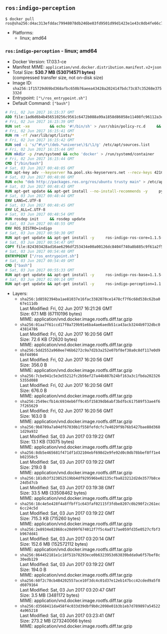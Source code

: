 ## `ros:indigo-perception`

```console
$ docker pull ros@sha256:d4ac313efddac79948078db246be03fd9501d99d1423e1e43c0db4fe66c74a1e
```

-	Platforms:
	-	linux; amd64

### `ros:indigo-perception` - linux; amd64

-	Docker Version: 17.03.1-ce
-	Manifest MIME: `application/vnd.docker.distribution.manifest.v2+json`
-	Total Size: **530.7 MB (530714571 bytes)**  
	(compressed transfer size, not on-disk size)
-	Image ID: `sha256:1f15729d69bd368afbc650b76aeea43428a2024147bdc73c87c35268e375332d`
-	Entrypoint: `["\/ros_entrypoint.sh"]`
-	Default Command: `["bash"]`

```dockerfile
# Fri, 02 Jun 2017 16:15:37 GMT
ADD file:1ad6d6b4b456510256c9561c6472b088a99a1858d86058e11408fc96112a3cee in / 
# Fri, 02 Jun 2017 16:15:39 GMT
RUN set -xe 		&& echo '#!/bin/sh' > /usr/sbin/policy-rc.d 	&& echo 'exit 101' >> /usr/sbin/policy-rc.d 	&& chmod +x /usr/sbin/policy-rc.d 		&& dpkg-divert --local --rename --add /sbin/initctl 	&& cp -a /usr/sbin/policy-rc.d /sbin/initctl 	&& sed -i 's/^exit.*/exit 0/' /sbin/initctl 		&& echo 'force-unsafe-io' > /etc/dpkg/dpkg.cfg.d/docker-apt-speedup 		&& echo 'DPkg::Post-Invoke { "rm -f /var/cache/apt/archives/*.deb /var/cache/apt/archives/partial/*.deb /var/cache/apt/*.bin || true"; };' > /etc/apt/apt.conf.d/docker-clean 	&& echo 'APT::Update::Post-Invoke { "rm -f /var/cache/apt/archives/*.deb /var/cache/apt/archives/partial/*.deb /var/cache/apt/*.bin || true"; };' >> /etc/apt/apt.conf.d/docker-clean 	&& echo 'Dir::Cache::pkgcache ""; Dir::Cache::srcpkgcache "";' >> /etc/apt/apt.conf.d/docker-clean 		&& echo 'Acquire::Languages "none";' > /etc/apt/apt.conf.d/docker-no-languages 		&& echo 'Acquire::GzipIndexes "true"; Acquire::CompressionTypes::Order:: "gz";' > /etc/apt/apt.conf.d/docker-gzip-indexes 		&& echo 'Apt::AutoRemove::SuggestsImportant "false";' > /etc/apt/apt.conf.d/docker-autoremove-suggests
# Fri, 02 Jun 2017 16:15:41 GMT
RUN rm -rf /var/lib/apt/lists/*
# Fri, 02 Jun 2017 16:15:42 GMT
RUN sed -i 's/^#\s*\(deb.*universe\)$/\1/g' /etc/apt/sources.list
# Fri, 02 Jun 2017 16:15:44 GMT
RUN mkdir -p /run/systemd && echo 'docker' > /run/systemd/container
# Fri, 02 Jun 2017 16:15:44 GMT
CMD ["/bin/bash"]
# Sat, 03 Jun 2017 00:48:05 GMT
RUN apt-key adv --keyserver ha.pool.sks-keyservers.net --recv-keys 421C365BD9FF1F717815A3895523BAEEB01FA116
# Sat, 03 Jun 2017 00:48:06 GMT
RUN echo "deb http://packages.ros.org/ros/ubuntu trusty main" > /etc/apt/sources.list.d/ros-latest.list
# Sat, 03 Jun 2017 00:48:43 GMT
RUN apt-get update && apt-get install --no-install-recommends -y     python-rosdep     python-rosinstall     python-vcstools     && rm -rf /var/lib/apt/lists/*
# Sat, 03 Jun 2017 00:48:44 GMT
ENV LANG=C.UTF-8
# Sat, 03 Jun 2017 00:48:45 GMT
ENV LC_ALL=C.UTF-8
# Sat, 03 Jun 2017 00:48:54 GMT
RUN rosdep init     && rosdep update
# Sat, 03 Jun 2017 00:48:55 GMT
ENV ROS_DISTRO=indigo
# Sat, 03 Jun 2017 00:50:30 GMT
RUN apt-get update && apt-get install -y     ros-indigo-ros-core=1.1.5-0*     && rm -rf /var/lib/apt/lists/*
# Sat, 03 Jun 2017 00:54:47 GMT
COPY file:824303428ad16ae6296df253434e00a00126dc8404f740a8b885c9f61a2f5fcb in / 
# Sat, 03 Jun 2017 00:54:48 GMT
ENTRYPOINT ["/ros_entrypoint.sh"]
# Sat, 03 Jun 2017 00:54:49 GMT
CMD ["bash"]
# Sat, 03 Jun 2017 00:55:33 GMT
RUN apt-get update && apt-get install -y     ros-indigo-ros-base=1.1.5-0*     && rm -rf /var/lib/apt/lists/*
# Sat, 03 Jun 2017 01:00:14 GMT
RUN apt-get update && apt-get install -y     ros-indigo-perception=1.1.5-0*     && rm -rf /var/lib/apt/lists/*
```

-	Layers:
	-	`sha256:1d8592394ba1ae81037e16fac3382070ce1478cf7f6c68d538c62ba067e111db`  
		Last Modified: Fri, 02 Jun 2017 16:21:26 GMT  
		Size: 67.1 MB (67110196 bytes)  
		MIME: application/vnd.docker.image.rootfs.diff.tar.gzip
	-	`sha256:01aa7f61ccd17f0a729b91e6ba4ae6aedb51ca43acb3244b9732dbc043814786`  
		Last Modified: Fri, 02 Jun 2017 16:20:56 GMT  
		Size: 72.6 KB (72620 bytes)  
		MIME: application/vnd.docker.image.rootfs.diff.tar.gzip
	-	`sha256:5dd2552a960ee746b6272c9a7d2b3a252e07bf8ef38a0c8df117e0d96bf44904`  
		Last Modified: Fri, 02 Jun 2017 16:20:56 GMT  
		Size: 356.0 B  
		MIME: application/vnd.docker.image.rootfs.diff.tar.gzip
	-	`sha256:7cbe941c5e3e55212fc2b56ef27a44b887b24bf163a3c1fbda2023265355d088`  
		Last Modified: Fri, 02 Jun 2017 16:20:56 GMT  
		Size: 676.0 B  
		MIME: application/vnd.docker.image.rootfs.diff.tar.gzip
	-	`sha256:2549ecfb14c6934eb6ff9c45f15839db6abf3bdfbc617589f53ae4f67f265629`  
		Last Modified: Fri, 02 Jun 2017 16:20:56 GMT  
		Size: 163.0 B  
		MIME: application/vnd.docker.image.rootfs.diff.tar.gzip
	-	`sha256:9b8709a7a04df67030b1f558fefdcfc7e4029f9b76b5427bae88d3681d29a932`  
		Last Modified: Sat, 03 Jun 2017 03:19:22 GMT  
		Size: 13.1 KB (13075 bytes)  
		MIME: application/vnd.docker.image.rootfs.diff.tar.gzip
	-	`sha256:8db5e465681f471df1d32104ebf698d2e9fe92d0c0db78bbef8ff1e4b02358c5`  
		Last Modified: Sat, 03 Jun 2017 03:19:22 GMT  
		Size: 219.0 B  
		MIME: application/vnd.docker.image.rootfs.diff.tar.gzip
	-	`sha256:181db3f323852519bb4df929596be02135cfba823212d2de3577b8ce24d5d7cb`  
		Last Modified: Sat, 03 Jun 2017 03:19:38 GMT  
		Size: 33.5 MB (33508462 bytes)  
		MIME: application/vnd.docker.image.rootfs.diff.tar.gzip
	-	`sha256:18c4e5e428f4a8ffbff1c643faf02115f3fdbe8207c0b290f2c261ec6cc24c5d`  
		Last Modified: Sat, 03 Jun 2017 03:19:22 GMT  
		Size: 715.3 KB (715260 bytes)  
		MIME: application/vnd.docker.image.rootfs.diff.tar.gzip
	-	`sha256:2e8934e82868ce20d99f674012f7f5c4ad717ae059fd35e0527cfbf3b967dd41`  
		Last Modified: Sat, 03 Jun 2017 03:20:14 GMT  
		Size: 152.6 MB (152572112 bytes)  
		MIME: application/vnd.docker.image.rootfs.diff.tar.gzip
	-	`sha256:864452181e1c18f51b78293ece0b6323953d63839bdda9a6f57bef8c30edb129`  
		Last Modified: Sat, 03 Jun 2017 03:19:22 GMT  
		Size: 194.0 B  
		MIME: application/vnd.docker.image.rootfs.diff.tar.gzip
	-	`sha256:60f2c78cb484202557ace10f3dc4c01d37e12eb147bcc42cded9a5f8d6079164`  
		Last Modified: Sat, 03 Jun 2017 03:20:47 GMT  
		Size: 3.5 MB (3481172 bytes)  
		MIME: application/vnd.docker.image.rootfs.diff.tar.gzip
	-	`sha256:d3568411da458f4c033d39dbf9b0c2098e01b3b1eb7d789897a545224a965218`  
		Last Modified: Sat, 03 Jun 2017 03:23:41 GMT  
		Size: 273.2 MB (273240066 bytes)  
		MIME: application/vnd.docker.image.rootfs.diff.tar.gzip
